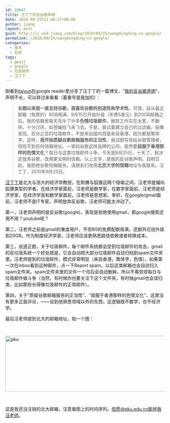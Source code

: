 ```yaml
---
id: 10847
title: 汪丁丁的反谷歌声明
date: 2010-09-25T21:48:27+00:00
author: jiang
layout: post
guid: http://li-and-jiang.com/blog/2010/09/25/wangdingding-vs-google/
permalink: /2010/09/25/wangdingding-vs-google/
categories:
  - 技术
  - 社会
tags:
  - gmail
  - google
  - 垃圾邮件
  - 汪丁丁
---
```

刚看到[taiyun](http://taiyun.cos.name/)在google reader里分享了汪丁丁的一篇博文，“[我的反谷歌声明](http://wang-dingding.blog.sohu.com/160163858.html)”，声明不长，可以转过来看看（着重号是我加的）：

> **长期以来我一直支持谷歌，我喜欢谷歌的创造性和学术性**。可惜，自从最近邮箱（免费的）8GB用满，9月15日开始升级（年费5美元）到20GB邮箱之后，我的信箱里每天充斥了许多**色情垃圾邮件**。删除工作实在太累，不删除，十分讨厌，如苍蝇般飞来飞去。于是，我试着建立自己的过滤器，结果发现，百分之百的垃圾邮件，不是来自国内而是来自香港，因为都是繁体字。这样，**我开始质疑谷歌邮箱服务的正当性**。我试图写信给谷歌管理者，但找不到任何信箱地址。一家如谷歌这样品牌的公司，居然要**屈服于香港那样的色情文化**？每日与这类垃圾邮件斗争，今天是9月25日，十天了，我决定放弃谷歌，改用更文明的信箱。以上文字，是我的反谷歌声明。自明日起，我拒绝谷歌信箱服务。请朋友们改用**北京大学的信箱**地址与我联系。汪丁丁，2010年9月25日。

[汪丁丁](http://wang-dingding.blog.sohu.com/)是北大与浙大的经济学教授，在刺猬与狐狸这两个隐喻之间，汪老师是偏向狐狸类型的学者。在经济学家面前，汪老师是数学家，在数学家面前，汪老师是经济学家，在经济学家和数学家面前，汪老师是思想家。幸好，在google/gmail面前，汪老师不是IT专家。声明放弃反谷歌，汪老师可能太冲动了。

第一，汪老师声明的是反谷歌(google)，表现是拒绝使用gmail，那google搜索还用不用？youtube呢？

第二，汪老师之前是gmail的重度用户，不但8G的免费配额用满，还额外花钱升级到20GB。作为制度经济学家，汪老师应该更熟悉路径依赖或者转换成本。

第三，说道正题，关于垃圾邮件。每个邮件系统都会受到垃圾邮件的攻击，gmail的反垃圾系统一个好处就是，它会自动把大部分垃圾邮件自动归档到spam文件夹里。汪老师提到的垃圾邮件，模式非常明显（来自香港，繁体字，色情），如果第一次在inbox看到这种邮件，点一下Report spam，以后这类邮箱也会自动归入spam文件夹。spam文件夹里的文件一个月后会自动删掉，所以不需劳烦每日与垃圾邮件做斗争（当然，有时候你也要关注下这个文件夹，有时候gmail也会误归类，比如那些长得像垃圾邮件的正常邮件）。

第四，关于“质疑谷歌邮箱服务的正当性”、“屈服于香港那样的色情文化”，这里没有更多正面评论，——谈到他熟悉领域以外的东西，这逻辑既不数学，也不经济学。

最后汪老师提到北大的邮箱地址，贴一个图：

&#160;

[<img style="border-right-width: 0px; display: inline; border-top-width: 0px; border-bottom-width: 0px; border-left-width: 0px" title="pku" border="0" alt="pku" src="http://jiangtanghu.com/cn/wp-content/uploads/2010/09/pku-thumb.png" width="564" height="175" />](http://jiangtanghu.com/cn/wp-content/uploads/2010/09/pku.png) 

&#160;

这是我还没注销的北大邮箱，注意看图上的时间序列。但愿@pku.edu.cn能拯救汪老师。